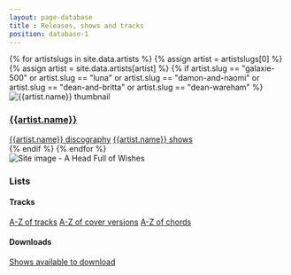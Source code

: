 ```yaml
---
layout: page-database
title : Releases, shows and tracks
position: database-1
---
```

<div class="row">
{% for artistslugs in site.data.artists %}
	{% assign artist = artistslugs[0] %}
	{% assign artist = site.data.artists[artist] %}
	{% if artist.slug == "galaxie-500" or artist.slug == "luna" or artist.slug == "damon-and-naomi" or artist.slug == "dean-and-britta" or artist.slug == "dean-wareham" %}
	<div class="col-sm-6">
		<div class="card mb-3">
			<img class="card-img-top" src="{{artist.image}}" alt="{{artist.name}} thumbnail" />
			<div class="card-header">
				<h3><a href="/database/{{artist.slug}}/">{{artist.name}}</a></h3>
			</div>
			<div class="card-body">
				<div class="list-group">
					<a href="/database/{{artist.slug}}/releases/" class="list-group-item list-group-item-action">{{artist.name}} discography</a>
					<a href="/database/{% if artist.shows %}{{artist.shows}}{% else %}{{artist.slug}}{% endif %}/shows/" class="list-group-item list-group-item-action">{{artist.name}} shows</a>
				</div>
			</div>
		</div>
	</div>
	{% endif %}
{% endfor %}
	<div class="col-sm-6">
		<div class="card mb-3">
			<img class="card-img-top" src="https://media.fullofwishes.co.uk/00-misc/ahfow-web/ahfow-site-image-1280x720.jpg" alt="Site image - A Head Full of Wishes" />
			<div class="card-header">
				<h3>Lists</h3>
			</div>
			<div class="card-body">
				<div class="list-group">
					<h4>Tracks</h4>
					<a class="list-group-item list-group-item-action" href="/database/tracks/">A-Z of tracks</a>
					<a class="list-group-item list-group-item-action" href="/database/tracks/covers/">A-Z of cover versions</a>
					<a class="list-group-item list-group-item-action" href="/database/tracks/chords/">A-Z of chords</a>
					<h4>Downloads</h4>
					<a class="list-group-item list-group-item-action" href="/database/show-downloads.html">Shows available to download</a>
				</div>
			</div>
		</div>
	</div>
</div>
